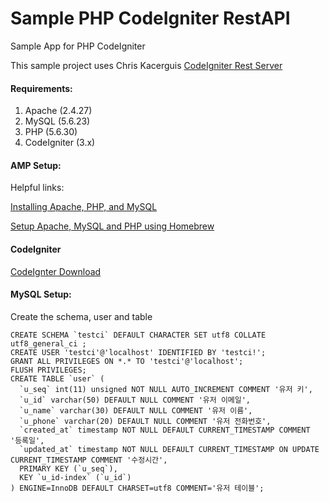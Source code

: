 # Sample PHP CodeIgniter RestAPI
Sample App for PHP CodeIgniter

This sample project uses Chris Kacerguis [CodeIgniter Rest Server](https://github.com/chriskacerguis/codeigniter-restserver)

#### Requirements:
1. Apache (2.4.27)
2. MySQL (5.6.23)
3. PHP (5.6.30)
4. CodeIgniter (3.x)


#### AMP Setup:
Helpful links:

[Installing Apache, PHP, and MySQL](https://jason.pureconcepts.net/2016/09/install-apache-php-mysql-mac-os-x-sierra/)

[Setup Apache, MySQL and PHP using Homebrew](https://lukearmstrong.github.io/2016/12/setup-apache-mysql-php-homebrew-macos-sierra/)


#### CodeIgniter
[CodeIgnter Download](https://codeigniter.com/download)


#### MySQL Setup:
Create the schema, user and table

````
CREATE SCHEMA `testci` DEFAULT CHARACTER SET utf8 COLLATE utf8_general_ci ;
CREATE USER 'testci'@'localhost' IDENTIFIED BY 'testci!';
GRANT ALL PRIVILEGES ON *.* TO 'testci'@'localhost';
FLUSH PRIVILEGES;
CREATE TABLE `user` (
  `u_seq` int(11) unsigned NOT NULL AUTO_INCREMENT COMMENT '유저 키',
  `u_id` varchar(50) DEFAULT NULL COMMENT '유저 이메일',
  `u_name` varchar(30) DEFAULT NULL COMMENT '유저 이름',
  `u_phone` varchar(20) DEFAULT NULL COMMENT '유저 전화번호',
  `created_at` timestamp NOT NULL DEFAULT CURRENT_TIMESTAMP COMMENT '등록일',
  `updated_at` timestamp NOT NULL DEFAULT CURRENT_TIMESTAMP ON UPDATE CURRENT_TIMESTAMP COMMENT '수정시간',
  PRIMARY KEY (`u_seq`),
  KEY `u_id-index` (`u_id`)
) ENGINE=InnoDB DEFAULT CHARSET=utf8 COMMENT='유저 테이블';
````

